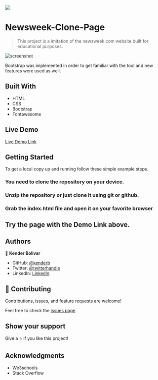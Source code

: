 ![](https://img.shields.io/badge/Microverse-blueviolet)

# Newsweek-Clone-Page

> This project is a imitation of the newsweek.com website built for educational purposes.

![screenshot](./assets/images/screenshot.png)

Bootstrap was implemented in order to get familiar with the tool and new features were
used as well.

## Built With

- HTML
- CSS
- Bootstrap
- Fontawesome

## Live Demo

[Live Demo Link](https://rawcdn.githack.com/kenderb/Using-bootstrap/c46280b67f775fde59cefd52a40aff5bbb5f71ea/index.html)


## Getting Started


To get a local copy up and running follow these simple example steps.

### You need to clone the repository on your device.

### Unzip the repository or just clone it using git or github.

### Grab the index.html file and open it on your favorite browser

## Try the page with the Demo Link above.



## Authors

👤 **Kender Bolivar**

- GitHub: [@kenderb](https://github.com/ken)
- Twitter: [@twitterhandle](https://twitter.com/KBTarts )
- LinkedIn: [LinkedIn](https://www.linkedin.com/in/kender-bolivar-1736086b/ )

## 🤝 Contributing

Contributions, issues, and feature requests are welcome!

Feel free to check the [issues page](https://github.com/kenderb/Using-bootstrap/issues).

## Show your support

Give a ⭐️ if you like this project!

## Acknowledgments

- We3schools
- Stack Overflow
